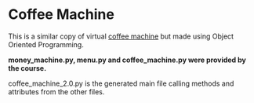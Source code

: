 # Coffee Machine

This is a similar copy of virtual [coffee machine](../15_coffee_machine/README.md) but made using Object Oriented Programming.

**money_machine.py, menu.py and coffee_machine.py were provided by the course.**

coffee_machine_2.0.py is the generated main file calling methods and attributes from the other files.